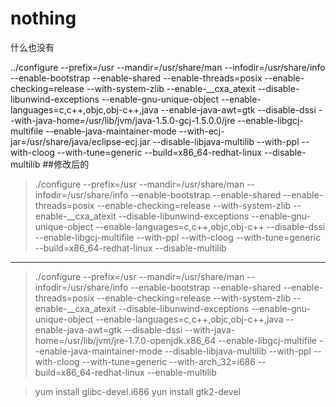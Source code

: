# nothing
什么也没有

../configure --prefix=/usr --mandir=/usr/share/man --infodir=/usr/share/info  --enable-bootstrap --enable-shared --enable-threads=posix --enable-checking=release --with-system-zlib --enable-__cxa_atexit --disable-libunwind-exceptions --enable-gnu-unique-object --enable-languages=c,c++,objc,obj-c++,java --enable-java-awt=gtk --disable-dssi --with-java-home=/usr/lib/jvm/java-1.5.0-gcj-1.5.0.0/jre --enable-libgcj-multifile --enable-java-maintainer-mode --with-ecj-jar=/usr/share/java/eclipse-ecj.jar --disable-libjava-multilib --with-ppl --with-cloog --with-tune=generic  --build=x86_64-redhat-linux --disable-multilib
##修改后的
>./configure --prefix=/usr --mandir=/usr/share/man --infodir=/usr/share/info  --enable-bootstrap --enable-shared --enable-threads=posix --enable-checking=release --with-system-zlib --enable-__cxa_atexit --disable-libunwind-exceptions --enable-gnu-unique-object --enable-languages=c,c++,objc,obj-c++  --disable-dssi  --enable-libgcj-multifile  --with-ppl --with-cloog --with-tune=generic  --build=x86_64-redhat-linux --disable-multilib


-----
>./configure --prefix=/usr --mandir=/usr/share/man --infodir=/usr/share/info  --enable-bootstrap --enable-shared --enable-threads=posix --enable-checking=release --with-system-zlib --enable-__cxa_atexit --disable-libunwind-exceptions --enable-gnu-unique-object --enable-languages=c,c++,objc,obj-c++,java --enable-java-awt=gtk --disable-dssi --with-java-home=/usr/lib/jvm/jre-1.7.0-openjdk.x86_64  --enable-libgcj-multifile --enable-java-maintainer-mode  --disable-libjava-multilib --with-ppl --with-cloog --with-tune=generic --with-arch_32=i686 --build=x86_64-redhat-linux --enable-multilib
 
 >yum install glibc-devel.i686
 >yun install gtk2-devel
